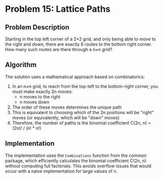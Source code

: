 # Problem 15: Lattice Paths

## Problem Description
Starting in the top left corner of a 2×2 grid, and only being able to move to the right and down, there are exactly 6 routes to the bottom right corner. How many such routes are there through a n×n grid?

## Algorithm
The solution uses a mathematical approach based on combinatorics:

1. In an n×n grid, to reach from the top-left to the bottom-right corner, you must make exactly 2n moves:
   - n moves to the right
   - n moves down
2. The order of these moves determines the unique path
3. This is equivalent to choosing which of the 2n positions will be "right" moves (or equivalently, which will be "down" moves)
4. Therefore, the number of paths is the binomial coefficient C(2n, n) = (2n)! / (n! * n!)

## Implementation
The implementation uses the `Combinations` function from the common package, which efficiently calculates the binomial coefficient C(2n, n) without computing full factorials. This avoids overflow issues that would occur with a naive implementation for large values of n.